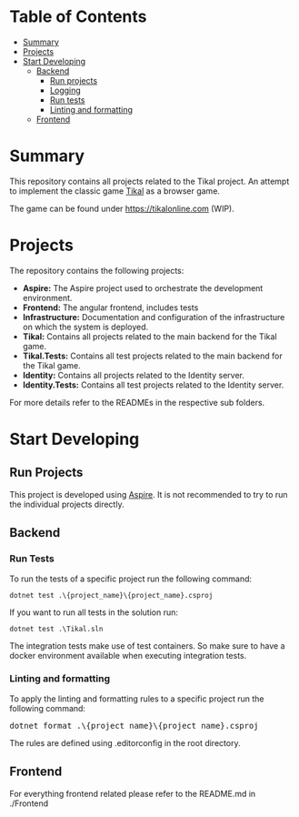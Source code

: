 # Table of Contents

- [Summary](#summary)
- [Projects](#projects)
- [Start Developing](#start-developing)
  - [Backend](#backend)
    - [Run projects](#run-projects)
    - [Logging](#logging)
    - [Run tests](#run-tests)
    - [Linting and formatting](#linting-and-formatting)
  - [Frontend](#frontend)

# Summary

This repository contains all projects related to the Tikal project. An attempt to implement the classic
game [Tikal](<https://en.wikipedia.org/wiki/Tikal_(board_game)>) as a browser game.

The game can be found under <a>https://tikalonline.com</a> (WIP).

# Projects

The repository contains the following projects:

- **Aspire:** The Aspire project used to orchestrate the development environment.
- **Frontend:** The angular frontend, includes tests
- **Infrastructure:** Documentation and configuration of the infrastructure on which the system is deployed.
- **Tikal:** Contains all projects related to the main backend for the Tikal game.
- **Tikal.Tests:** Contains all test projects related to the main backend for the Tikal game.
- **Identity:** Contains all projects related to the Identity server.
- **Identity.Tests:** Contains all test projects related to the Identity server.

For more details refer to the READMEs in the respective sub folders.

# Start Developing

## Run Projects

This project is developed using [Aspire](https://learn.microsoft.com/en-us/dotnet/aspire/get-started/aspire-overview). It is not recommended to try to run the individual projects directly.

## Backend

### Run Tests

To run the tests of a specific project run the following command:

```
dotnet test .\{project_name}\{project_name}.csproj
```

If you want to run all tests in the solution run:

```
dotnet test .\Tikal.sln
```

The integration tests make use of test containers. So make sure to have a docker environment available when executing
integration tests.

### Linting and formatting

To apply the linting and formatting rules to a specific project run the following command:

<pre>
dotnet format .\{project_name}\{project_name}.csproj
</pre>

The rules are defined using .editorconfig in the root directory.

## Frontend

For everything frontend related please refer to the README.md in ./Frontend
